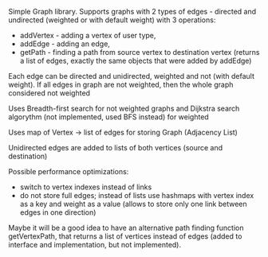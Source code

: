 Simple Graph library.
Supports graphs with 2 types of edges - directed and undirected (weighted or with default weight) with 3 operations:
 * addVertex - adding a vertex of user type, 
 * addEdge - adding an edge,
 * getPath - finding a path from source vertex to destination vertex (returns a list of edges, exactly the same objects that were added by addEdge)

Each edge can be directed and unidirected, weighted and not (with default weight).
If all edges in graph are not weighted, then the whole graph considered not weighted

Uses Breadth-first search for not weighted graphs 
and Dijkstra search algorythm (not implemented, used BFS instead) for weighted

Uses map of Vertex -> list of edges for storing Graph (Adjacency List)

Unidirected edges are added to lists of both vertices (source and destination)

Possible performance optimizations:
* switch to vertex indexes instead of links
* do not store full edges; instead of lists use hashmaps with vertex index as a key and weight as a value (allows to store only one link between edges in one direction)

Maybe it will be a good idea to have an alternative path finding function getVertexPath, that returns a list of vertices instead of edges (added to interface and implementation, but not implemented).
